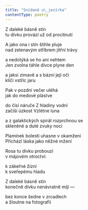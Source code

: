 ```yaml
---
title: "Snídaně u\_jezírka"
contentType: poetry
---
```


<section>

Z daleké básně stín  
tu dívku provází už od procitnutí

A jako ona i stín štíhle pluje  
nad zelenavým stříbrem jitřní trávy

a nedotýká se ho ani nehtem  
Jen zvolna táhle dívce plyne den

a jaksi zimavě a s bázní její oči  
klíčí vstříc jaru

Pak v pozdní večer uléhá  
jak do medové plástve

do čísi náruče Z hladiny vodní  
začiší úzkost Vzlétne luna

a z galaktických spirál rozprchnou se  
skleněné a duté zvuky noci

Plamínek bolesti uhasne v okamžení  
Přichází láska jako něžné mžení

Rosa tu dívku probouzí  
v májovém otroctví:

k zákeřné žízni  
k sveřepému hladu

Z daleké básně stín  
konečně dívku nenávratně míjí —

bez konce šedne v zrcadlech  
a žloutne na fotografii

</section>
